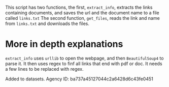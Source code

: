 This script has two functions, the first, `extract_info`, extracts the links containing documents, and saves the url and the document name to a file called `links.txt`
The second function, `get_files`, reads the link and name from `links.txt` and downloads the files.  

# More in depth explanations
 `extract_info` uses `urllib` to open the webpage, and then `BeautifulSoup4` to parse it. It then uses regex to finf all links that end with pdf or doc. It needs a few lines to be replaced with regex.

Added to datasets. Agency ID: ba737a45127044c2a6428d6c43fe0451
